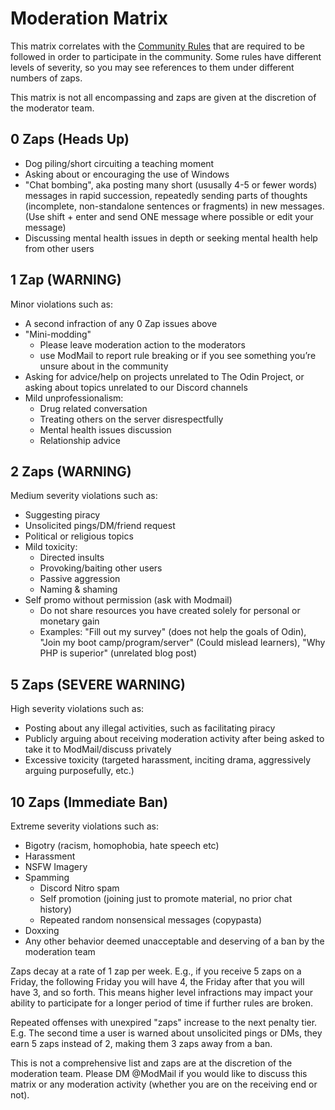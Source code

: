 # Moderation Matrix
This matrix correlates with the [Community Rules](https://www.theodinproject.com/community_rules) that are required to be followed in order to participate in the community. Some rules have different levels of severity, so you may see references to them under different numbers of zaps. 

This matrix is not all encompassing and zaps are given at the discretion of the moderator team.

## 0 Zaps (Heads Up)
- Dog piling/short circuiting a teaching moment
- Asking about or encouraging the use of Windows
- "Chat bombing", aka posting many short (ususally 4-5 or fewer words) messages in rapid succession, repeatedly sending parts of thoughts (incomplete, non-standalone sentences or fragments) in new messages. (Use shift + enter and send ONE message where possible or edit your message) 
- Discussing mental health issues in depth or seeking mental health help from other users

## 1 Zap (WARNING) 
Minor violations such as:
- A second infraction of any 0 Zap issues above
- "Mini-modding"
  - Please leave moderation action to the moderators
  - use ModMail to report rule breaking or if you see something you’re unsure about in the community
- Asking for advice/help on projects unrelated to The Odin Project, or asking about topics unrelated to our Discord channels
- Mild unprofessionalism:
  - Drug related conversation 
  - Treating others on the server disrespectfully
  - Mental health issues discussion 
  - Relationship advice

## 2 Zaps (WARNING)
Medium severity violations such as: 
- Suggesting piracy 
- Unsolicited pings/DM/friend request 
- Political or religious topics 
- Mild toxicity:
  - Directed insults
  - Provoking/baiting other users
  - Passive aggression
  - Naming & shaming
- Self promo without permission (ask with Modmail)
  - Do not share resources you have created solely for personal or monetary gain
  - Examples: "Fill out my survey" (does not help the goals of Odin), "Join my boot camp/program/server" (Could mislead learners), "Why PHP is superior" (unrelated blog post)

## 5 Zaps (SEVERE WARNING)
High severity violations such as: 
- Posting about any illegal activities, such as facilitating piracy 
- Publicly arguing about receiving moderation activity after being asked to take it to ModMail/discuss privately 
- Excessive toxicity (targeted harassment, inciting drama, aggressively arguing purposefully, etc.) 

## 10 Zaps (Immediate Ban)
Extreme severity violations such as: 
- Bigotry (racism, homophobia, hate speech etc)
- Harassment 
- NSFW Imagery
- Spamming 
  - Discord Nitro spam
  - Self promotion (joining just to promote material, no prior chat history)
  - Repeated random nonsensical messages (copypasta)
- Doxxing 
- Any other behavior deemed unacceptable and deserving of a ban by the moderation team

Zaps decay at a rate of 1 zap per week. E.g., if you receive 5 zaps on a Friday, the following Friday you will have 4, the Friday after that you will have 3, and so forth. This means higher level infractions may impact your ability to participate for a longer period of time if further rules are broken. 

Repeated offenses with unexpired "zaps" increase to the next penalty tier. E.g. The second time a user is warned about unsolicited pings or DMs, they earn 5 zaps instead of 2, making them 3 zaps away from a ban.

This is not a comprehensive list and zaps are at the discretion of the moderation team. Please DM @ModMail if you would like to discuss this matrix or any moderation activity (whether you are on the receiving end or not). 

